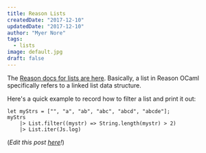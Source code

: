```yaml
---
title: Reason Lists
createdDate: "2017-12-10"
updatedDate: "2017-12-10"
author: "Myer Nore"
tags:
  - lists
image: default.jpg
draft: false
---
```


The [Reason docs for lists are here](https://reasonml.github.io/guide/language/list-and-array). Basically,
a list in Reason OCaml specifically refers to a linked list data structure. 

Here's a quick example to record how to filter a list and print it out:

```reason
let myStrs = ["", "a", "ab", "abc", "abcd", "abcde"];
myStrs 
	|> List.filter((mystr) => String.length(mystr) > 2) 
	|> List.iter(Js.log)
```

(_Edit this post 
[here](https://github.com/codekiln/gradus-reason/tree/master/data/steps/2017-12-10--reason-lists/index.md)!_)
